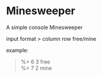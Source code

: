 # Minesweeper
A simple console Minesweeper

input format > column row free/mine

example:
> %> 6 3 free \
> %> 7 2 mine
